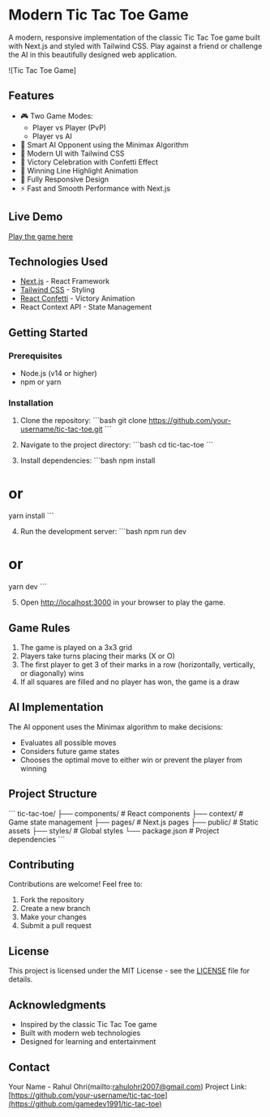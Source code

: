 # Modern Tic Tac Toe Game

A modern, responsive implementation of the classic Tic Tac Toe game built with Next.js and styled with Tailwind CSS. Play against a friend or challenge the AI in this beautifully designed web application.

![Tic Tac Toe Game]
## Features

- 🎮 Two Game Modes:
  - Player vs Player (PvP)
  - Player vs AI
- 🎯 Smart AI Opponent using the Minimax Algorithm
- 🎨 Modern UI with Tailwind CSS
- 🎉 Victory Celebration with Confetti Effect
- 💫 Winning Line Highlight Animation
- 📱 Fully Responsive Design
- ⚡ Fast and Smooth Performance with Next.js

## Live Demo

[Play the game here](https://your-deployment-url.vercel.app) <!-- Add your deployment URL when available -->

## Technologies Used

- [Next.js](https://nextjs.org/) - React Framework
- [Tailwind CSS](https://tailwindcss.com/) - Styling
- [React Confetti](https://www.npmjs.com/package/react-confetti) - Victory Animation
- React Context API - State Management

## Getting Started

### Prerequisites

- Node.js (v14 or higher)
- npm or yarn

### Installation

1. Clone the repository:
\`\`\`bash
git clone https://github.com/your-username/tic-tac-toe.git
\`\`\`

2. Navigate to the project directory:
\`\`\`bash
cd tic-tac-toe
\`\`\`

3. Install dependencies:
\`\`\`bash
npm install
# or
yarn install
\`\`\`

4. Run the development server:
\`\`\`bash
npm run dev
# or
yarn dev
\`\`\`

5. Open [http://localhost:3000](http://localhost:3000) in your browser to play the game.

## Game Rules

1. The game is played on a 3x3 grid
2. Players take turns placing their marks (X or O)
3. The first player to get 3 of their marks in a row (horizontally, vertically, or diagonally) wins
4. If all squares are filled and no player has won, the game is a draw

## AI Implementation

The AI opponent uses the Minimax algorithm to make decisions:
- Evaluates all possible moves
- Considers future game states
- Chooses the optimal move to either win or prevent the player from winning

## Project Structure

\`\`\`
tic-tac-toe/
├── components/     # React components
├── context/       # Game state management
├── pages/         # Next.js pages
├── public/        # Static assets
├── styles/        # Global styles
└── package.json   # Project dependencies
\`\`\`

## Contributing

Contributions are welcome! Feel free to:
1. Fork the repository
2. Create a new branch
3. Make your changes
4. Submit a pull request

## License

This project is licensed under the MIT License - see the [LICENSE](LICENSE) file for details.

## Acknowledgments

- Inspired by the classic Tic Tac Toe game
- Built with modern web technologies
- Designed for learning and entertainment

## Contact

Your Name - Rahul Ohri(mailto:rahulohri2007@gmail.com)
Project Link: [https://github.com/your-username/tic-tac-toe](https://github.com/gamedev1991/tic-tac-toe)
